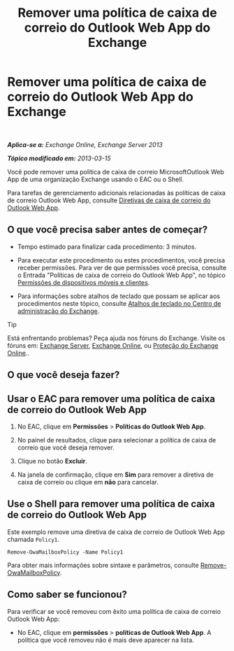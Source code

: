 ﻿---
title: 'Remover uma política de caixa de correio do Outlook Web App do Exchange'
TOCTitle: Remover uma política de caixa de correio do Outlook Web App do Exchange
ms:assetid: edab7bac-b62c-4b82-8f21-dcac77cf0e8f
ms:mtpsurl: https://technet.microsoft.com/pt-br/library/Dd351239(v=EXCHG.150)
ms:contentKeyID: 50486944
ms.date: 05/22/2018
mtps_version: v=EXCHG.150
ms.translationtype: MT
---

# Remover uma política de caixa de correio do Outlook Web App do Exchange

 

_**Aplica-se a:** Exchange Online, Exchange Server 2013_

_**Tópico modificado em:** 2013-03-15_

Você pode remover uma política de caixa de correio MicrosoftOutlook Web App de uma organização Exchange usando o EAC ou o Shell.

Para tarefas de gerenciamento adicionais relacionadas às políticas de caixa de correio Outlook Web App, consulte [Diretivas de caixa de correio do Outlook Web App](outlook-web-app-mailbox-policies-exchange-2013-help.md).

## O que você precisa saber antes de começar?

  - Tempo estimado para finalizar cada procedimento: 3 minutos.

  - Para executar este procedimento ou estes procedimentos, você precisa receber permissões. Para ver de que permissões você precisa, consulte o Entrada "Políticas de caixa de correio do Outlook Web App", no tópico [Permissões de dispositivos móveis e clientes](clients-and-mobile-devices-permissions-exchange-2013-help.md).

  - Para informações sobre atalhos de teclado que possam se aplicar aos procedimentos neste tópico, consulte [Atalhos de teclado no Centro de administração do Exchange](keyboard-shortcuts-in-the-exchange-admin-center-exchange-online-protection-help.md).


> [!TIP]
> Está enfrentando problemas? Peça ajuda nos fóruns do Exchange. Visite os fóruns em: <A href="https://go.microsoft.com/fwlink/p/?linkid=60612">Exchange Server</A>, <A href="https://go.microsoft.com/fwlink/p/?linkid=267542">Exchange Online</A>, ou <A href="https://go.microsoft.com/fwlink/p/?linkid=285351">Proteção do Exchange Online</A>..



## O que você deseja fazer?

## Usar o EAC para remover uma política de caixa de correio do Outlook Web App

1.  No EAC, clique em **Permissões** \> **Políticas do Outlook Web App**.

2.  No painel de resultados, clique para selecionar a política de caixa de correio que você deseja remover.

3.  Clique no botão **Excluir**.

4.  Na janela de confirmação, clique em **Sim** para remover a diretiva de caixa de correio ou clique em **não** para cancelar.

## Use o Shell para remover uma política de caixa de correio do Outlook Web App

Este exemplo remove uma diretiva de caixa de correio de Outlook Web App chamada `Policy1`.

    Remove-OwaMailboxPolicy -Name Policy1 

Para obter mais informações sobre sintaxe e parâmetros, consulte [Remove-OwaMailboxPolicy](https://technet.microsoft.com/pt-br/library/dd298103\(v=exchg.150\)).

## Como saber se funcionou?

Para verificar se você removeu com êxito uma política de caixa de correio Outlook Web App:

  - No EAC, clique em **permissões** \> **políticas de Outlook Web App**. A política que você removeu não é mais deve aparecer na lista.

